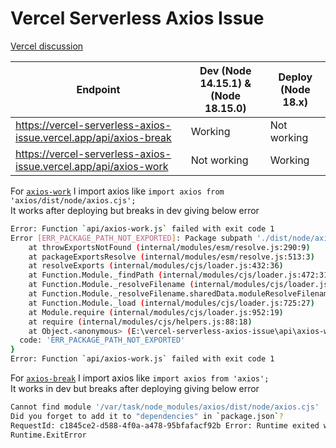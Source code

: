 # Vercel Serverless Axios Issue

[Vercel discussion](https://github.com/vercel/vercel/discussions/9637)

| **Endpoint**                                                     | **Dev (Node 14.15.1) & (Node 18.15.0)**     | **Deploy (Node 18.x)**  |
|------------------------------------------------------------------|-------------|-------------|
| https://vercel-serverless-axios-issue.vercel.app/api/axios-break | Working     | Not working |
| https://vercel-serverless-axios-issue.vercel.app/api/axios-work  | Not working | Working     |


For [`axios-work`](https://github.com/cmgchess/vercel-serverless-axios-issue/blob/master/api/axios-work.js#L1) I import axios like `import axios from 'axios/dist/node/axios.cjs';`  
It works after deploying but breaks in dev giving below error
```bash
Error: Function `api/axios-work.js` failed with exit code 1
Error [ERR_PACKAGE_PATH_NOT_EXPORTED]: Package subpath './dist/node/axios.cjs' is not defined by "exports" in E:\vercel-serverless-axios-issue\node_modules\axios\package.json
    at throwExportsNotFound (internal/modules/esm/resolve.js:290:9)
    at packageExportsResolve (internal/modules/esm/resolve.js:513:3)
    at resolveExports (internal/modules/cjs/loader.js:432:36)
    at Function.Module._findPath (internal/modules/cjs/loader.js:472:31)
    at Function.Module._resolveFilename (internal/modules/cjs/loader.js:867:27)
    at Function.Module._resolveFilename.sharedData.moduleResolveFilenameHook.installedValue [as _resolveFilename] (C:\Users\ASUS\AppData\Roaming\npm\node_modules\vercel\node_modules\@cspotcode\source-map-support\source-map-support.js:811:30)
    at Function.Module._load (internal/modules/cjs/loader.js:725:27)
    at Module.require (internal/modules/cjs/loader.js:952:19)
    at require (internal/modules/cjs/helpers.js:88:18)
    at Object.<anonymous> (E:\vercel-serverless-axios-issue\api\axios-work.js:1:1) {
  code: 'ERR_PACKAGE_PATH_NOT_EXPORTED'
}
Error: Function `api/axios-work.js` failed with exit code 1
```

For [`axios-break`](https://github.com/cmgchess/vercel-serverless-axios-issue/blob/master/api/axios-break.js#L1) I import axios like `import axios from 'axios';`  
It works in dev but breaks after deploying giving below error
```bash
Cannot find module '/var/task/node_modules/axios/dist/node/axios.cjs'
Did you forget to add it to "dependencies" in `package.json`?
RequestId: c1845ce2-d588-4f0a-a478-95bfafacf92b Error: Runtime exited with error: exit status 1
Runtime.ExitError
```
